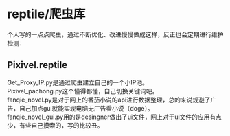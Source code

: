 # reptile/爬虫库
个人写的一点点爬虫，通过不断优化、改进慢慢做成这样，反正也会定期进行维护检测.
## Pixivel.reptile
Get_Proxy_IP.py是通过爬虫建立自己的一个小IP池。  
Pixivel_pachong.py这个懂得都懂，自己切换关键词吧。  
fanqie_novel.py是对于网上的番茄小说的api进行数据整理，总的来说规避了广告，自己加点gui就能实现电脑无广告看小说（doge）。  
fanqie_novel_gui.py用的是desingner做出了ui文件，网上对于ui文件的应用有点少，有些自己摸索的，写的比较丑。  
